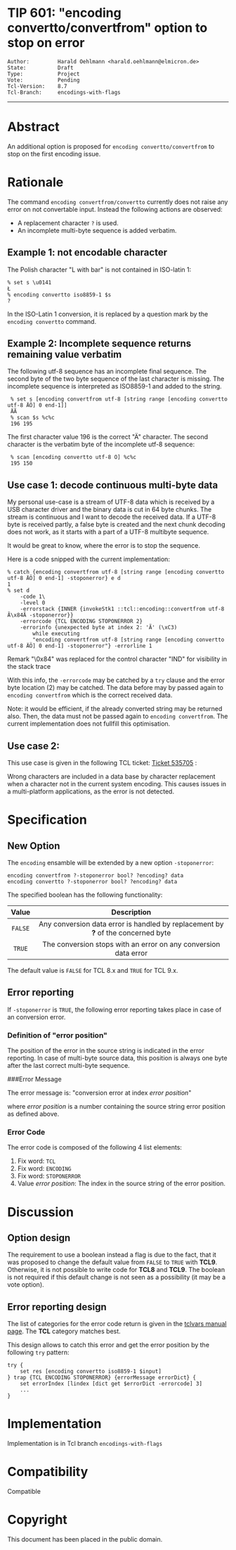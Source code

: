 # TIP 601: "encoding convertto/convertfrom" option to stop on error
	Author:         Harald Oehlmann <harald.oehlmann@elmicron.de>
	State:          Draft
	Type:           Project
	Vote:           Pending
	Tcl-Version:    8.7
	Tcl-Branch:     encodings-with-flags
-----
# Abstract

An additional option is proposed for `encoding convertto/convertfrom` to stop on the first encoding issue.

# Rationale

The command `encoding convertfrom/convertto` currently does not raise any error on not convertable input.
Instead the following actions are observed:

   *   A replacement character `?` is used.
   *   An incomplete multi-byte sequence is added verbatim.

## Example 1: not encodable character

The Polish character "L with bar" is not contained in ISO-latin 1:

    % set s \u0141
    Ł
    % encoding convertto iso8859-1 $s
    ?

In the ISO-Latin 1 conversion, it is replaced by a question mark by the `encoding convertto` command.

## Example 2: Incomplete sequence returns remaining value verbatim

The following utf-8 sequence has an incomplete final sequence.
The second byte of the two byte sequence of the last character is missing.
The incomplete sequence is interpreted as ISO8859-1 and added to the string.

     % set s [encoding convertfrom utf-8 [string range [encoding convertto utf-8 ÄÖ] 0 end-1]]
     ÄÃ
     % scan $s %c%c
     196 195

The first character value 196 is the correct "Ä" character.
The second character is the verbatim byte of the incomplete utf-8 sequence:

     % scan [encoding convertto utf-8 Ö] %c%c
     195 150

## Use case 1: decode continuous multi-byte data


My personal use-case is a stream of UTF-8 data which is received by a USB character driver and the binary data is cut in 64 byte chunks.
The stream is continuous and I want to decode the received data.
If a UTF-8 byte is received partly, a false byte is created and the next chunk decoding does not work, as it starts with a part of a UTF-8 multibyte sequence.

It would be great to know, where the error is to stop the sequence.

Here is a code snipped with the current implementation:

    % catch {encoding convertfrom utf-8 [string range [encoding convertto utf-8 ÄÖ] 0 end-1] -stoponerror} e d
    1
    % set d
        -code 1\
        -level 0
        -errorstack {INNER {invokeStk1 ::tcl::encoding::convertfrom utf-8 Ã\x84Ã -stoponerror}}
        -errorcode {TCL ENCODING STOPONERROR 2}
        -errorinfo {unexpected byte at index 2: 'Ã' (\xC3)
            while executing
            "encoding convertfrom utf-8 [string range [encoding convertto utf-8 ÄÖ] 0 end-1] -stoponerror"} -errorline 1

Remark "\0x84" was replaced for the control character "IND" for visibility in the stack trace

With this info, the `-errorcode` may be catched by a `try` clause and the error byte location (2) may be catched.
The data before may by passed again to `encoding convertfrom` which is the correct received data.

Note: it would be efficient, if the already converted string may be returned also.
Then, the data must not be passed again to `encoding convertfrom`.
The current implementation does not fullfill this optimisation.

## Use case 2:

This use case is given in the following TCL ticket:
[Ticket 535705](https://core.tcl-lang.org/tcl/info/535705ffffffffff) :

Wrong characters are included in a data base by character replacement when a character not in the current system encoding.
This causes issues in a multi-platform applications, as the error is not detected.

# Specification

## New Option
The `encoding` ensamble will be extended by a new option `-stoponerror`:

    encoding convertfrom ?-stoponerror bool? ?encoding? data
    encoding convertto ?-stoponerror bool? ?encoding? data

The specified boolean has the following functionality:

| Value   | Description |
|:-------:|:----------------:|
| `FALSE` | Any conversion data error is handled by replacement by **?** of the concerned byte |
| `TRUE`  | The conversion stops with an error on any conversion data error |

The default value is `FALSE` for TCL 8.x and `TRUE` for TCL 9.x.

## Error reporting

If `-stoponerror` is `TRUE`, the following error reporting takes place in case of an conversion error.

### Definition of "error position"
The position of the error in the source string is indicated in the error reporting.
In case of multi-byte source data, this position is always one byte after the last correct multi-byte sequence.

###Error Message

The error message is: "conversion error at index *error position*"

where *error position* is a number containing the source string error position as defined above.

### Error Code

The error code is composed of the following 4 list elements:

1.  Fix word: `TCL`
2.  Fix word: `ENCODING`
3.  Fix word: `STOPONERROR`
4.  Value *error position*: The index in the source string of the error position.

# Discussion

## Option design

The requirement to use a boolean instead a flag is due to the fact, that it was proposed to change the default value from `FALSE` to `TRUE` with **TCL9**.
Otherwise, it is not possible to write code for **TCL8** and **TCL9**.
The boolean is not required if this default change is not seen as a possibility (it may be a vote option).

## Error reporting design

The list of categories for the error code return is given in the [tclvars manual page](http://www.tcl-lang.org/man/tcl8.7/TclCmd/tclvars.htm#M12).
The **TCL** category matches best.

This design allows to catch this error and get the error position by the following `try` pattern:

    try {
        set res [encoding convertto iso8859-1 $input]
    } trap {TCL ENCODING STOPONERROR} {errorMessage errorDict} {
        set errorIndex [lindex [dict get $errorDict -errorcode] 3]
        ...
    }

# Implementation

Implementation is in Tcl branch `encodings-with-flags`

# Compatibility

Compatible

# Copyright

This document has been placed in the public domain.
